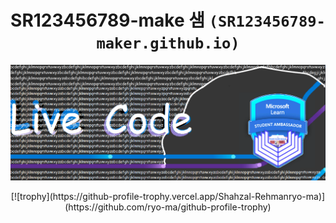 <div align="center">

# SR123456789-make 샘 `(SR123456789-maker.github.io)`

<p align="left">
  <img alt="" style="{max-height: 20px}" src="./img/Download Folio/Download Folio.png">
</p>
[![trophy](https://github-profile-trophy.vercel.app/Shahzal-Rehmanryo-ma)](https://github.com/ryo-ma/github-profile-trophy)
